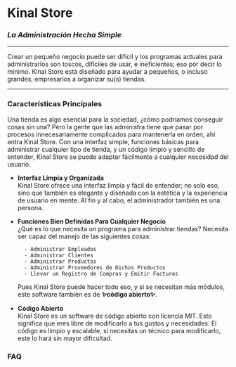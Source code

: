 # Kinal Store
### *La Administración Hecha Simple*
---

Crear un pequeño negocio puede ser difícil y los programas actuales para administrarlos son toscos, difíciles de usar, e ineficientes; eso por decir lo mínimo. Kinal Store está diseñado para ayudar a pequeños, o incluso grandes, empresarios a organizar su(s) tiendas.

---

### Características Principales

Una tienda es algo esencial para la sociedad, ¿cómo podríamos conseguir cosas sin una? Pero la gente que las administra tiene que pasar por procesos innecesariamente complicados para mantenerla en orden, ahí entra Kinal Store. Con una interfaz simple, funciones básicas para administrar cualquier tipo de tienda, y un código limpio y sencillo de entender, Kinal Store se puede adaptar fácilmente a cualquier necesidad del usuario.

- **Interfaz Limpia y Organizada**  
    Kinal Store ofrece una interfaz limpia y fácil de entender; no solo eso, sino que también es elegante y diseñada con la estética y la experiencia de usuario en mente. Al fin y al cabo, el administrador también es una persona.
- **Funciones Bien Definidas Para Cualquier Negocio**  
    ¿Qué es lo que necesita un programa para administrar tiendas? Necesita ser capaz del manejo de las siguientes cosas:

        - Administrar Empleados
        - Administrar Clientes
        - Administrar Productos
        - Administrar Proveedores de Dichos Productos
        - Llevar un Registro de Compras y Emitir Facturas

    Pues Kinal Store puede hacer todo eso, y si se necesitan más módulos, este software también es de **✨código abierto✨**.
- **Código Abierto**  
    Kinal Store es un software de código abierto con licencia MIT. Esto significa que eres libre de modificarlo a tus gustos y necesidades. El código es limpio y escalable, si necesitas un técnico para modificarlo, este lo hará sin mayor dificultad.

### FAQ

